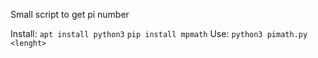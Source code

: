Small script to get pi number

Install:
 ```apt install python3```
 ```pip install mpmath```
Use:
 ```python3 pimath.py <lenght>```
